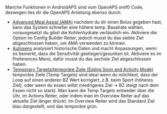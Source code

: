 Manche Funktionen in AndroidAPS sind vom OpenAPS oref0 Code, deswegen lies dir die OpenAPS Anleitung ebenso durch:
* [Advanced Meal Assist (AMA)](http://openaps.readthedocs.io/en/latest/docs/walkthrough/phase-4/advanced-features.html#advanced-meal-assist-or-ama) nachdem du dir einen Bolus gegeben hast, kann das System schneller eine höhere temp. Basalrate wählen, vorausgesetzt du gibst die Kohlenhydrate verlässlich ein. Aktiviere die Option im Config Builder Reiter, jedoch musst du das siebte Ziel abgeschlossen haben, um AMA verwenden zu können.
* [Autosens](http://openaps.readthedocs.io/en/latest/docs/walkthrough/phase-4/advanced-features.html#auto-sensitivity-mode) analysiert historische Daten und macht Anpassungen, wenn es bemerkt, dass die Sensitivität gestiegen/gesunken ist. Aktiviere es im Preferences Menü, dafür musst du das sechste Ziel abgeschlossen haben.
* [Temporary Targets/temporäre Ziele (Eating Soon and Activity Mode)](http://openaps.readthedocs.io/en/latest/docs/walkthrough/phase-4/advanced-features.html#eating-soon-and-activity-mode-temporary-targets) temporäre Ziele (Temp Targets) sind ideal wenn du möchtest, dass der Loop auf einen anderen BZ Wert korrigiert, z.B. beim Sport (höheres Ziel), oder wenn du essen willst (niedrigeres Ziel -> BZ steigt nach dem Essen nicht so stark). Man kann die Temp Targets entweder über die Uhr, im Actions Reiter, oder indem man im Overview Reiter auf das aktuelle Ziel länger drückt. Im Overview Reiter wird das Standard Ziel blau dargestellt, und das temporäre grün.